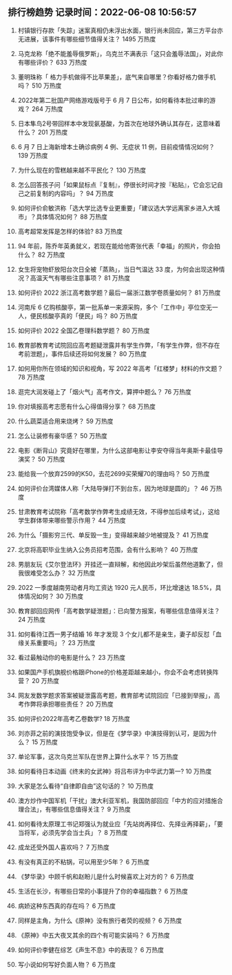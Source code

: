 
## 排行榜趋势 记录时间：2022-06-08 10:56:57
  
  1. 村镇银行存款「失踪」迷案真相仍未浮出水面，银行尚未回应，第三方平台亦无进展，该事件有哪些细节值得关注？ 1495 万热度
    
  2. 马克龙称「绝不能羞辱俄罗斯」，乌克兰不满表示「这只会羞辱法国」，对此你有哪些评价？ 633 万热度
    
  3. 董明珠称「 格力手机做得不比苹果差」，底气来自哪里？你看好格力做手机吗？ 510 万热度
    
  4. 2022年第二批国产网络游戏版号于 6 月 7 日公布，如何看待本批过审的游戏？ 264 万热度
    
  5. 日本隼鸟2号带回样本中发现氨基酸，为首次在地球外确认其存在，这意味着什么？ 201 万热度
    
  6. 6 月 7 日上海新增本土确诊病例 4 例、无症状 11 例，目前疫情情况如何？ 139 万热度
    
  7. 为什么现在的雪糕越来越不平民化？ 130 万热度
    
  8. 怎么回答孩子问「如果鼠标点『复制』，停很长时间才按『粘贴』，它会忘记自己之前复制的内容吗」？ 94 万热度
    
  9. 如何评价俞敏洪称「选大学比选专业更重要」「建议选大学远离家乡进入大城市」？具体情况如何？ 88 万热度
    
  10. 高考超常发挥是怎样的体验? 83 万热度
    
  11. 94 年前，陈乔年英勇就义，若现在能给他寄张代表「幸福」的照片，你会拍什么？ 82 万热度
    
  12. 女生将宠物虾放阳台次日全被「蒸熟」，当日气温达 33 度，为何会出现这种情况？高温天气有哪些注意事项？ 81 万热度
    
  13. 如何评价 2022 浙江高考数学题？最后一届浙江数学卷质量如何？ 81 万热度
    
  14. 河南斥 6 亿购核酸亭，第一批系单一来源采购，多个「工作中」亭位空无一人，便民核酸亭真的「便民」吗？ 80 万热度
    
  15. 如何评价 2022 全国乙卷理科数学题？ 80 万热度
    
  16. 教育部教育考试院回应高考题疑泄露并有学生作弊，「有学生作弊，但不存在考前泄题」，事件后续还将如何发展？ 80 万热度
    
  17. 如何用你所在领域的知识和视角，写 2022 年高考「红楼梦」材料的作文题？ 78 万热度
    
  18. 逛完大润发碰上了「烟火气」高考作文，算押中题么？ 76 万热度
    
  19. 你对填报高考志愿有什么心得值得分享？ 68 万热度
    
  20. 什么蔬菜适合用来烧烤？ 59 万热度
    
  21. 怎么让装修有豪华感？ 50 万热度
    
  22. 电影《断背山》究竟好在哪里，为什么这部电影让李安夺得当年奥斯卡最佳导演奖？ 50 万热度
    
  23. 能给我一个放弃2599的K50，去花2699买荣耀70的理由吗？ 50 万热度
    
  24. 如何评价台湾媒体人称「大陆导弹打不到台东，因为地球是圆的」？ 46 万热度
    
  25. 甘肃教育考试院称「高考数学作弊考生成绩无效，不得参加后续考试」，这给学生群体带来哪些警示作用？ 44 万热度
    
  26. 为什么「摄影穷三代、单反毁一生」变得越来越少地被提及？ 41 万热度
    
  27. 北京将高职毕业生纳入公务员招考范围，会有什么影响？ 40 万热度
    
  28. 男朋友玩《艾尔登法环》开挂还一直辩解，和他因此吵架后虽然他道歉了，但我很难受怎么办？ 32 万热度
    
  29. 2022 一季度越南劳动者月均工资达 1920 元人民币，环比增速达 18.5%，具体情况如何？ 30 万热度
    
  30. 教育部回应网传「高考数学疑泄题」：已向警方报案，有哪些信息值得关注？ 24 万热度
    
  31. 如何看待江西一男子结婚 16 年才发现 3 个女儿都不是亲生，妻子却反怼「血缘关系重要吗」？ 23 万热度
    
  32. 看过最触动你的电影是什么？ 23 万热度
    
  33. 如果国产手机旗舰价格跟iPhone的价格差距越来越小，你会不会考虑转换阵营？ 20 万热度
    
  34. 网友发数学题求答案被疑泄露高考题，教育部考试院回应「已接到举报」，高考作弊将承担哪些责任？ 20 万热度
    
  35. 如何评价2022年高考乙卷数学? 18 万热度
    
  36. 刘亦菲之前的演技饱受争议，但是在《梦华录》中演技得到认可，是因为什么？ 15 万热度
    
  37. 单论军事，这次乌克兰军队在世界上算什么水平？ 15 万热度
    
  38. 如何看待日本动画《终末的女武神》将吕布评为中华武力第一? 10 万热度
    
  39. 大家是怎么看待“自律即自由”这句话的？ 10 万热度
    
  40. 澳方炒作中国军机「干扰」澳大利亚军机，我国防部回应「中方的应对措施合理合法」，有哪些信息值得关注？ 9 万热度
    
  41. 如何看待太原理工书记郑强认为就业应「先站岗再择位、先择业再择薪」，「要当将军，必须先学会当士兵」？ 8 万热度
    
  42. 成龙还受外国人喜欢吗？ 7 万热度
    
  43. 有没有真正的不粘锅，可以用至少5年？ 6 万热度
    
  44. 《梦华录》中顾千帆和赵盼儿是什么时候喜欢上对方的？ 6 万热度
    
  45. 生活在长沙，有哪些日常的小事提升了你的幸福指数？ 6 万热度
    
  46. 病娇这种东西真的存在吗？ 6 万热度
    
  47. 同样是主角，为什么《原神》没有旅行者荧的视频？ 6 万热度
    
  48. 《原神》中五大夜叉其余的四个有可能实装吗？ 6 万热度
    
  49. 如何评价李健在综艺《声生不息》中的表现？ 6 万热度
    
  50. 写小说如何写好负面人物？ 6 万热度
    
